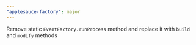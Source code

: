 ```yaml
---
"applesauce-factory": major
---
```


Remove static `EventFactory.runProcess` method and replace it with `build` and `modify` methods
